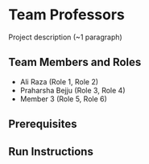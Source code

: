 # Team Professors

Project description (~1 paragraph)

## Team Members and Roles

* Ali Raza (Role 1, Role 2)
* Praharsha Bejju (Role 3, Role 4)
* Member 3 (Role 5, Role 6)

## Prerequisites

## Run Instructions
